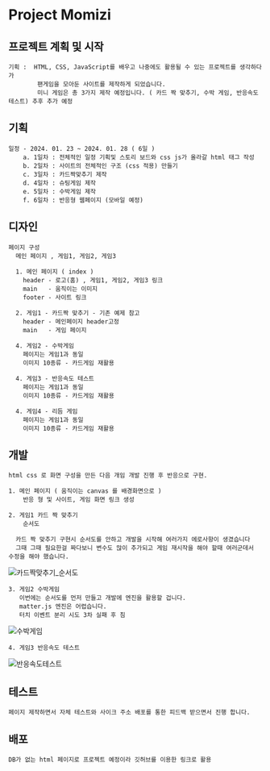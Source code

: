# Project Momizi

## 프로젝트 계획 및 시작

    기획 :  HTML, CSS, JavaScript를 배우고 나중에도 활용될 수 있는 프로젝트를 생각하다가 
            팬게임을 모아둔 사이트를 제작하게 되었습니다.
            미니 게임은 총 3가지 제작 예정입니다. ( 카드 짝 맞추기, 수박 게임, 반응속도 테스트) 추후 추가 예정
    
## 기획

    일정 - 2024. 01. 23 ~ 2024. 01. 28 ( 6일 )
        a. 1일차 : 전체적인 일정 기획및 스토리 보드와 css js가 올라갈 html 태그 작성
        b. 2일차 : 사이트의 전체적인 구조 (css 적용) 만들기
        c. 3일차 : 카드짝맞추기 제작
        d. 4일차 : 슈팅게임 제작
        e. 5일차 : 수박게임 제작
        f. 6일차 : 반응형 웹페이지 (모바일 예정)

## 디자인

    페이지 구성
      메인 페이지 , 게임1, 게임2, 게임3

      1. 메인 페이지 ( index ) 
        header - 로고(홈) , 게임1, 게임2, 게임3 링크
        main   - 움직이는 이미지
        footer - 사이트 링크

      2. 게임1 - 카드짝 맞추기 - 기존 예제 참고
        header - 메인페이지 header고정
        main   - 게임 페이지
        
      4. 게임2 - 수박게임
        페이지는 게임1과 동일
        이미지 10종류 - 카드게임 재활용
        
      4. 게임3 - 반응속도 테스트
        페이지는 게임1과 동일
        이미지 10종류 - 카드게임 재활용
        
      4. 게임4 - 리듬 게임
        페이지는 게임1과 동일
        이미지 10종류 - 카드게임 재활용

## 개발
    html css 로 화면 구성을 만든 다음 개임 개발 진행 후 반응으로 구현.

    1. 메인 페이지 ( 움직이는 canvas 를 배경화면으로 )    
        반응 형 및 사이트, 게임 화면 링크 생성

    2. 게임1 카드 짝 맞추기
        순서도

      카드 짝 맞추기 구현시 순서도를 안하고 개발을 시작해 여러가지 에로사항이 생겼습니다
      그때 그때 필요한걸 짜다보니 변수도 많이 추가되고 게임 재시작을 해야 할때 여러군데서 수정을 해야 했습니다.
        
![카드짝맞추기_순서도](https://github.com/PARK-Yunjae/ProjectMomizi/assets/153791225/5411f50c-e99e-4951-a9b0-84265384c9cb)

    3. 게임2 수박게임
       이번에는 순서도를 먼저 만들고 개발에 엔진을 활용할 겁니다.
       matter.js 엔진은 어렵습니다.
       터치 이벤트 분리 시도 3차 실패 후 침

![수박게임](https://github.com/PARK-Yunjae/ProjectMomizi/assets/153791225/c29b3feb-aece-4217-ac0c-dda074316c37)

    4. 게임3 반응속도 테스트

![반응속도테스트](https://github.com/PARK-Yunjae/ProjectMomizi/assets/153791225/02533fa3-4bf7-4aa0-a2d3-e8bfc0526df4)


## 테스트 
    페이지 제작하면서 자체 테스트와 사이크 주소 배포를 통한 피드백 받으면서 진행 합니다.
## 배포
    DB가 없는 html 페이지로 프로젝트 예정이라 깃허브를 이용한 링크로 활용
